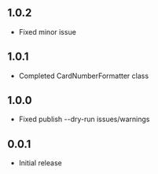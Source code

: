 ## 1.0.2

* Fixed minor issue


## 1.0.1

* Completed CardNumberFormatter class


## 1.0.0

* Fixed publish --dry-run issues/warnings


## 0.0.1

* Initial release
